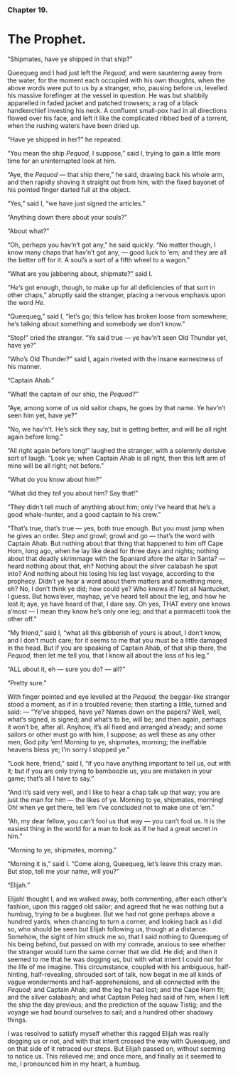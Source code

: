 ### Chapter 19. 
The Prophet.
============


“Shipmates, have ye shipped in that ship?”

Queequeg and I had just left the *Pequod,* and were sauntering away from the
water, for the moment each occupied with his own thoughts, when the above words
were put to us by a stranger, who, pausing before us, levelled his massive
forefinger at the vessel in question. He was but shabbily apparelled in faded
jacket and patched trowsers; a rag of a black handkerchief investing his neck.
A confluent small-pox had in all directions flowed over his face, and left it
like the complicated ribbed bed of a torrent, when the rushing waters have been
dried up.

“Have ye shipped in her?” he repeated.

“You mean the ship *Pequod,* I suppose,” said I, trying to gain a little more
time for an uninterrupted look at him.

“Aye, the *Pequod* — that ship there,” he said, drawing back his whole arm, and
then rapidly shoving it straight out from him, with the fixed bayonet of his
pointed finger darted full at the object.

“Yes,” said I, “we have just signed the articles.”

“Anything down there about your souls?”

“About what?”

“Oh, perhaps you hav’n’t got any,” he said quickly. “No matter though, I know
many chaps that hav’n’t got any, — good luck to ’em; and they are all the
better off for it. A soul’s a sort of a fifth wheel to a wagon.”

“What are you jabbering about, shipmate?” said I.

*“He’s* got enough, though, to make up for all deficiencies of that sort in
other chaps,” abruptly said the stranger, placing a nervous emphasis upon the
word *He.*

“Queequeg,” said I, “let’s go; this fellow has broken loose from somewhere;
he’s talking about something and somebody we don’t know.”

“Stop!” cried the stranger. “Ye said true — ye hav’n’t seen Old Thunder yet,
have ye?”

“Who’s Old Thunder?” said I, again riveted with the insane earnestness of his
manner.

“Captain Ahab.”

“What! the captain of our ship, the *Pequod?”*

“Aye, among some of us old sailor chaps, he goes by that name. Ye hav’n’t seen
him yet, have ye?”

“No, we hav’n’t. He’s sick they say, but is getting better, and will be all
right again before long.”

“All right again before long!” laughed the stranger, with a solemnly derisive
sort of laugh. “Look ye; when Captain Ahab is all right, then this left arm of
mine will be all right; not before.”

“What do you know about him?”

“What did they *tell* you about him? Say that!”

“They didn’t tell much of anything about him; only I’ve heard that he’s a good
whale-hunter, and a good captain to his crew.”

“That’s true, that’s true — yes, both true enough. But you must jump when he
gives an order. Step and growl; growl and go — that’s the word with Captain
Ahab. But nothing about that thing that happened to him off Cape Horn, long
ago, when he lay like dead for three days and nights; nothing about that deadly
skrimmage with the Spaniard afore the altar in Santa? — heard nothing about
that, eh? Nothing about the silver calabash he spat into? And nothing about his
losing his leg last voyage, according to the prophecy. Didn’t ye hear a word
about them matters and something more, eh? No, I don’t think ye did; how could
ye? Who knows it? Not all Nantucket, I guess. But hows’ever, mayhap, ye’ve
heard tell about the leg, and how he lost it; aye, ye have heard of that, I
dare say. Oh yes, THAT every one knows a’most — I mean they know he’s only one
leg; and that a parmacetti took the other off.”

“My friend,” said I, “what all this gibberish of yours is about, I don’t know,
and I don’t much care; for it seems to me that you must be a little damaged in
the head. But if you are speaking of Captain Ahab, of that ship there, the
*Pequod,* then let me tell you, that I know all about the loss of his leg.”

“ALL about it, eh — sure you do? — all?”

“Pretty sure.”

With finger pointed and eye levelled at the *Pequod,* the beggar-like stranger
stood a moment, as if in a troubled reverie; then starting a little, turned and
said: — “Ye’ve shipped, have ye? Names down on the papers? Well, well, what’s
signed, is signed; and what’s to be, will be; and then again, perhaps it won’t
be, after all. Anyhow, it’s all fixed and arranged a’ready; and some sailors or
other must go with him, I suppose; as well these as any other men, God pity
’em! Morning to ye, shipmates, morning; the ineffable heavens bless ye; I’m
sorry I stopped ye.”

“Look here, friend,” said I, “if you have anything important to tell us, out
with it; but if you are only trying to bamboozle us, you are mistaken in your
game; that’s all I have to say.”

“And it’s said very well, and I like to hear a chap talk up that way; you are
just the man for him — the likes of ye. Morning to ye, shipmates, morning! Oh!
when ye get there, tell ’em I’ve concluded not to make one of ’em.”

“Ah, my dear fellow, you can’t fool us that way — you can’t fool us. It is the
easiest thing in the world for a man to look as if he had a great secret in
him.”

“Morning to ye, shipmates, morning.”

“Morning it is,” said I. “Come along, Queequeg, let’s leave this crazy man. But
stop, tell me your name, will you?”

“Elijah.”

Elijah! thought I, and we walked away, both commenting, after each other’s
fashion, upon this ragged old sailor; and agreed that he was nothing but a
humbug, trying to be a bugbear. But we had not gone perhaps above a hundred
yards, when chancing to turn a corner, and looking back as I did so, who should
be seen but Elijah following us, though at a distance. Somehow, the sight of
him struck me so, that I said nothing to Queequeg of his being behind, but
passed on with my comrade, anxious to see whether the stranger would turn the
same corner that we did. He did; and then it seemed to me that he was dogging
us, but with what intent I could not for the life of me imagine. This
circumstance, coupled with his ambiguous, half-hinting, half-revealing,
shrouded sort of talk, now begat in me all kinds of vague wonderments and
half-apprehensions, and all connected with the *Pequod;* and Captain Ahab; and
the leg he had lost; and the Cape Horn fit; and the silver calabash; and what
Captain Peleg had said of him, when I left the ship the day previous; and the
prediction of the squaw Tistig; and the voyage we had bound ourselves to sail;
and a hundred other shadowy things.

I was resolved to satisfy myself whether this ragged Elijah was really dogging
us or not, and with that intent crossed the way with Queequeg, and on that side
of it retraced our steps. But Elijah passed on, without seeming to notice us.
This relieved me; and once more, and finally as it seemed to me, I pronounced
him in my heart, a humbug.



